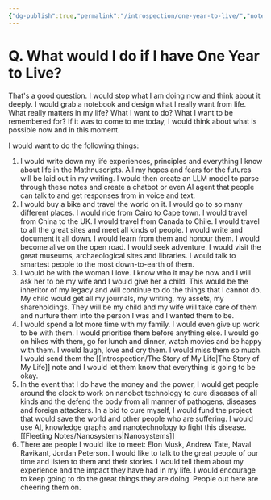 ```yaml
---
{"dg-publish":true,"permalink":"/introspection/one-year-to-live/","noteIcon":"2"}
---
```


# Q. What would I do if I have One Year to Live?

That's a good question. I would stop what I am doing now and think about it deeply. I would grab a notebook and design what I really want from life. What really matters in my life? What I want to do? What I want to be remembered for? If it was to come to me today, I would think about what is possible now and in this moment.

I would want to do the following things:
1. I would write down my life experiences, principles and everything I know about life in the Mathnuscripts. All my hopes and fears for the futures will be laid out in my writing. I would then create an LLM model to parse through these notes and create a chatbot or even AI agent that people can talk to and get responses from in voice and text.
2. I would buy a bike and travel the world on it. I would go to so many different places. I would ride from Cairo to Cape town. I would travel from China to the UK. I would travel from Canada to Chile. I would travel to all the great sites and meet all kinds of people. I would write and document it all down. I would learn from them and honour them. I would become alive on the open road. I would seek adventure. I would visit the great museums, archaeological sites and libraries. I would talk to smartest people to the most down-to-earth of them.
3. I would be with the woman I love. I know who it may be now and I will ask her to be my wife and I would give her a child. This would be the inheritor of my legacy and will continue to do the things that I cannot do. My child would get all my journals, my writing, my assets, my shareholdings. They will be my child and my wife will take care of them and nurture them into the person I was and I wanted them to be.
4. I would spend a lot more time with my family. I would even give up work to be with them. I would prioritise them before anything else. I would go on hikes with them, go for lunch and dinner, watch movies and be happy with them. I would laugh, love and cry them. I would miss them so much. I would send them the [[Introspection/The Story of My Life\|The Story of My Life]] note and I would let them know that everything is going to be okay.
5. In the event that I do have the money and the power, I would get people around the clock to work on nanobot technology to cure diseases of all kinds and the defend the body from all manner of pathogens, diseases and foreign attackers. In a bid to cure myself, I would fund the project that would save the world and other people who are suffering. I would use AI, knowledge graphs and nanotechnology to fight this disease. [[Fleeting Notes/Nanosystems\|Nanosystems]]
6. There are people I would like to meet: Elon Musk, Andrew Tate, Naval Ravikant, Jordan Peterson. I would like to talk to the great people of our time and listen to them and their stories. I would tell them about my experience and the impact they have had in my life. I would encourage to keep going to do the great things they are doing. People out here are cheering them on.